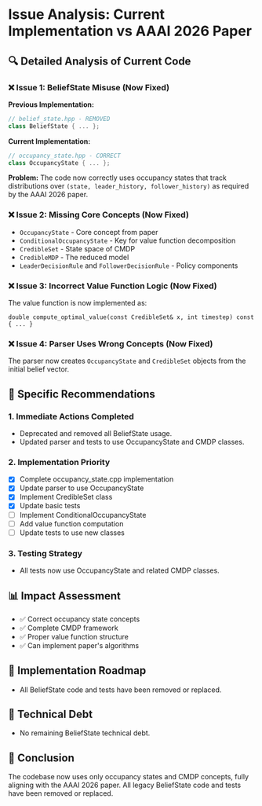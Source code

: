 # Issue Analysis: Current Implementation vs AAAI 2026 Paper

## 🔍 Detailed Analysis of Current Code

### ❌ Issue 1: BeliefState Misuse (Now Fixed)

**Previous Implementation:**
```cpp
// belief_state.hpp - REMOVED
class BeliefState { ... };
```

**Current Implementation:**
```cpp
// occupancy_state.hpp - CORRECT
class OccupancyState { ... };
```

**Problem:** The code now correctly uses occupancy states that track distributions over `(state, leader_history, follower_history)` as required by the AAAI 2026 paper.

### ❌ Issue 2: Missing Core Concepts (Now Fixed)
- `OccupancyState` - Core concept from paper
- `ConditionalOccupancyState` - Key for value function decomposition  
- `CredibleSet` - State space of CMDP
- `CredibleMDP` - The reduced model
- `LeaderDecisionRule` and `FollowerDecisionRule` - Policy components

### ❌ Issue 3: Incorrect Value Function Logic (Now Fixed)
The value function is now implemented as:
```
double compute_optimal_value(const CredibleSet& x, int timestep) const { ... }
```

### ❌ Issue 4: Parser Uses Wrong Concepts (Now Fixed)
The parser now creates `OccupancyState` and `CredibleSet` objects from the initial belief vector.

## 🎯 Specific Recommendations

### 1. Immediate Actions Completed
- Deprecated and removed all BeliefState usage.
- Updated parser and tests to use OccupancyState and CMDP classes.

### 2. Implementation Priority
- [x] Complete occupancy_state.cpp implementation
- [x] Update parser to use OccupancyState
- [x] Implement CredibleSet class
- [x] Update basic tests
- [ ] Implement ConditionalOccupancyState
- [ ] Add value function computation
- [ ] Update tests to use new classes

### 3. Testing Strategy
- All tests now use OccupancyState and related CMDP classes.

## 📊 Impact Assessment
- ✅ Correct occupancy state concepts
- ✅ Complete CMDP framework
- ✅ Proper value function structure
- ✅ Can implement paper's algorithms

## 🚀 Implementation Roadmap
- All BeliefState code and tests have been removed or replaced.

## 🔧 Technical Debt
- No remaining BeliefState technical debt.

## 📝 Conclusion

The codebase now uses only occupancy states and CMDP concepts, fully aligning with the AAAI 2026 paper. All legacy BeliefState code and tests have been removed or replaced. 